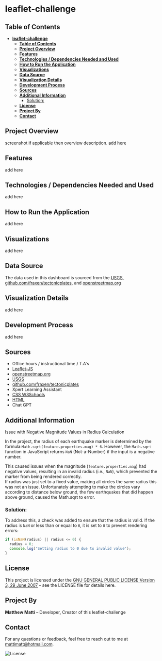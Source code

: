 # **leaflet-challenge**

## **Table of Contents**

- [**leaflet-challenge**](#leaflet-challenge)
  - [**Table of Contents**](#table-of-contents)
  - [**Project Overview**](#project-overview)
  - [**Features**](#features)
  - [**Technologies / Dependencies Needed and Used**](#technologies--dependencies-needed-and-used)
  - [**How to Run the Application**](#how-to-run-the-application)
  - [**Visualizations**](#visualizations)
  - [**Data Source**](#data-source)
  - [**Visualization Details**](#visualization-details)
  - [**Development Process**](#development-process)
  - [**Sources**](#sources)
  - [**Additional Information**](#additional-information)
    - [Solution:](#solution)
  - [**License**](#license)
  - [**Project By**](#project-by)
  - [**Contact**](#contact)

## **Project Overview**
screenshot if applicable then overview description.
add here

## **Features**
add here

## **Technologies / Dependencies Needed and Used**
add here

## **How to Run the Application**
add here

## **Visualizations**
add here

## **Data Source**
The data used in this dashboard is sourced from the [USGS]("https://earthquake.usgs.gov/earthquakes/feed/v1.0/geojson.php"), [github.com/fraxen/tectonicplates]("https://github.com/fraxen/tectonicplates"), and [openstreetmap.org]("https://www.openstreetmap.org")

## **Visualization Details**
add here

## **Development Process**
add here

## **Sources**
* Office hours / instructional time / T.A's
* [Leaflet-JS]("https://leafletjs.com/reference")
* [openstreetmap.org]("https://www.openstreetmap.org")
* [USGS]("https://earthquake.usgs.gov/earthquakes/feed/v1.0/geojson.php")
* [github.com/fraxen/tectonicplates]("https://github.com/fraxen/tectonicplates")
* Xpert Learning Assistant
* [CSS W3Schools]("https://www.w3schools.com/css/")
* [HTML]("https://www.w3schools.com/html/")
* Chat GPT


## **Additional Information**
Issue with Negative Magnitude Values in Radius Calculation

In the project, the radius of each earthquake marker is determined by the formula `Math.sqrt(feature.properties.mag) * 6`. However, the `Math.sqrt` function in JavaScript returns `NaN` (Not-a-Number) if the input is a negative number. 

This caused issues when the magnitude (`feature.properties.mag`) had negative values, resulting in an invalid radius (i.e., `NaN`), which prevented the marker from being rendered correctly.<br>
If radius was just set to a fixed value, making all circles the same radius this was not an issue. Unfortunately attempting to make the circles vary according to distance below ground, the few earthquakes that did happen above ground, caused the Math.sqrt to error. 

### Solution:

To address this, a check was added to ensure that the radius is valid. If the radius is `NaN` or less than or equal to `0`, it is set to `0` to prevent rendering errors:

```javascript
if (isNaN(radius) || radius <= 0) {
  radius = 0;
  console.log("Setting radius to 0 due to invalid value");
}
```

## **License**
This project is licensed under the [GNU GENERAL PUBLIC LICENSE Version 3, 29 June 2007](./LICENSE) - see the LICENSE file for details here.

## **Project By**
**Matthew Matti** – Developer, Creator of this leaflet-challenge

## **Contact**
For any questions or feedback, feel free to reach out to me at [mattimatt@hotmail.com](mailto:mattimatt@hotmail.com).

![License](https://img.shields.io/badge/license-GPL%203-blue)